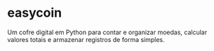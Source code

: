 # easycoin
Um cofre digital em Python para contar e organizar moedas, calcular valores totais e armazenar registros de forma simples.
